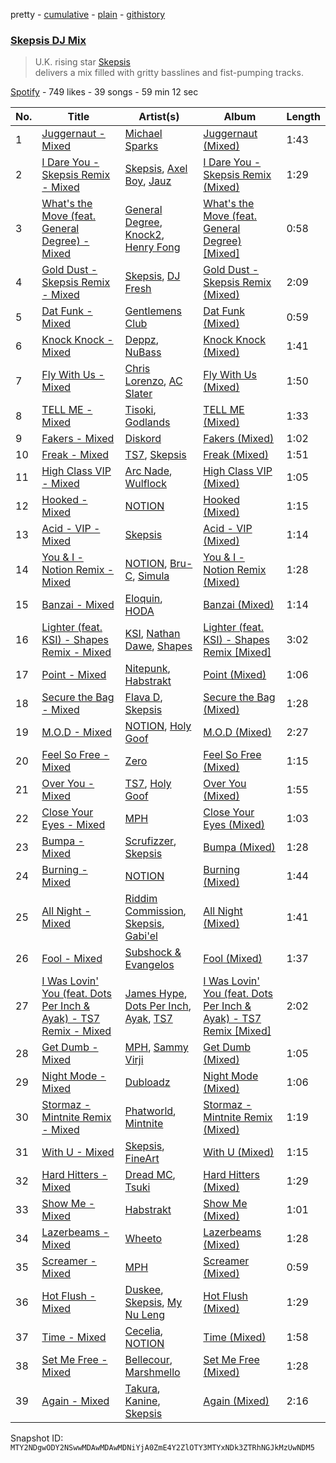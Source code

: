 pretty - [cumulative](/playlists/cumulative/37i9dQZF1DWU7mNH0ss71X.md) - [plain](/playlists/plain/37i9dQZF1DWU7mNH0ss71X) - [githistory](https://github.githistory.xyz/mackorone/spotify-playlist-archive/blob/main/playlists/plain/37i9dQZF1DWU7mNH0ss71X)

### [Skepsis DJ Mix](https://open.spotify.com/playlist/37i9dQZF1DWU7mNH0ss71X)

> U.K\. rising star <a href="spotify:artist:6DnQYUjtYusK9QJts9HqSC">Skepsis</a><br/> delivers a mix filled with gritty basslines and fist\-pumping tracks.

[Spotify](https://open.spotify.com/user/spotify) - 749 likes - 39 songs - 59 min 12 sec

| No. | Title | Artist(s) | Album | Length |
|---|---|---|---|---|
| 1 | [Juggernaut \- Mixed](https://open.spotify.com/track/6z79qMltFPMlahFA3A0FIa) | [Michael Sparks](https://open.spotify.com/artist/1zuQZzeqzzlwUKVMYHvA87) | [Juggernaut \(Mixed\)](https://open.spotify.com/album/6aPmpQlYhYAMoEyfjs2cp0) | 1:43 |
| 2 | [I Dare You \- Skepsis Remix \- Mixed](https://open.spotify.com/track/10WUxH9Dz5i8XAsSiUrtj8) | [Skepsis](https://open.spotify.com/artist/6DnQYUjtYusK9QJts9HqSC), [Axel Boy](https://open.spotify.com/artist/4DabGEOrvBxxta0YlaaJpJ), [Jauz](https://open.spotify.com/artist/5ttgIeUVka6FLyi00Uu5h8) | [I Dare You \- Skepsis Remix \(Mixed\)](https://open.spotify.com/album/7sH0vsWwT01Fhs6haXb8HM) | 1:29 |
| 3 | [What's the Move \(feat\. General Degree\) \- Mixed](https://open.spotify.com/track/4Mrvf5MZa29agwNQLIsqzs) | [General Degree](https://open.spotify.com/artist/0CwVuGmnkIBc5uitBWkplO), [Knock2](https://open.spotify.com/artist/6mmSS7itNWKbapgG2eZbIg), [Henry Fong](https://open.spotify.com/artist/3nALc9PyUfe6CO3EY9bNhH) | [What's the Move \(feat\. General Degree\) \[Mixed\]](https://open.spotify.com/album/6KvvAaZ9vhs6ib33DvxkC1) | 0:58 |
| 4 | [Gold Dust \- Skepsis Remix \- Mixed](https://open.spotify.com/track/4KccmgNw4KkdtoWK5iSqnW) | [Skepsis](https://open.spotify.com/artist/6DnQYUjtYusK9QJts9HqSC), [DJ Fresh](https://open.spotify.com/artist/6r20qOqY7qDWI0PPTxVMlC) | [Gold Dust \- Skepsis Remix \(Mixed\)](https://open.spotify.com/album/6de6N29eYh55ci4Fax5wg4) | 2:09 |
| 5 | [Dat Funk \- Mixed](https://open.spotify.com/track/4Nf4I57msbH76Qe0o66iMj) | [Gentlemens Club](https://open.spotify.com/artist/58MEqEE2029jp6KTWTt1hO) | [Dat Funk \(Mixed\)](https://open.spotify.com/album/1oL1ObA1vEAzknv8PtZsQE) | 0:59 |
| 6 | [Knock Knock \- Mixed](https://open.spotify.com/track/6Btrx9JxGfKd2Nl3q4PWeE) | [Deppz](https://open.spotify.com/artist/7jhS9dwK214Tp1KgEVfyd2), [NuBass](https://open.spotify.com/artist/5Nd61ppMOQbbtF1HV13kBO) | [Knock Knock \(Mixed\)](https://open.spotify.com/album/7LV3bKp23cFM4md2GmZQ1m) | 1:41 |
| 7 | [Fly With Us \- Mixed](https://open.spotify.com/track/2veqvGps1j49K0GMdCilgP) | [Chris Lorenzo](https://open.spotify.com/artist/7tm9Tuc70geXOOyKhtZHIj), [AC Slater](https://open.spotify.com/artist/6EqFMCnVGBRNmwPlk2f3Uc) | [Fly With Us \(Mixed\)](https://open.spotify.com/album/752Y1StjD041LVXUEEDTcQ) | 1:50 |
| 8 | [TELL ME \- Mixed](https://open.spotify.com/track/5pyDKx0CiBDUOeSwD7rExx) | [Tisoki](https://open.spotify.com/artist/0XW7mqhbaQnRtHmwfAVg64), [Godlands](https://open.spotify.com/artist/2BW6zD5lzOxdEFWrgsHMq8) | [TELL ME \(Mixed\)](https://open.spotify.com/album/6Y1nvOpOZunyiq6YSX20HZ) | 1:33 |
| 9 | [Fakers \- Mixed](https://open.spotify.com/track/6NZry6T0ByXcjsFSJXnhEO) | [Diskord](https://open.spotify.com/artist/3o8BMojuQONFOJ0cJ0qOEc) | [Fakers \(Mixed\)](https://open.spotify.com/album/3tlcO17w79mo5U9mRnZK2K) | 1:02 |
| 10 | [Freak \- Mixed](https://open.spotify.com/track/5AHhs1tfcIr4Yq3pGY9c5I) | [TS7](https://open.spotify.com/artist/4EV6hgVc6KD0SFOIJJLFki), [Skepsis](https://open.spotify.com/artist/6DnQYUjtYusK9QJts9HqSC) | [Freak \(Mixed\)](https://open.spotify.com/album/3niAmp8RA2ow4oCz2osYCE) | 1:51 |
| 11 | [High Class VIP \- Mixed](https://open.spotify.com/track/7CXZPR1kORgYeSHbPMLoJ6) | [Arc Nade](https://open.spotify.com/artist/57dmsH0BOHyhumBwhL2zqL), [Wulflock](https://open.spotify.com/artist/0CUcadD1x41grLqlH1iubO) | [High Class VIP \(Mixed\)](https://open.spotify.com/album/5mwmJRAdmENzn7dKDeTnGV) | 1:05 |
| 12 | [Hooked \- Mixed](https://open.spotify.com/track/2GPpNr79eBj8weB8jkaOKM) | [NOTION](https://open.spotify.com/artist/1uRVM0wBdtyEuU582EeKJM) | [Hooked \(Mixed\)](https://open.spotify.com/album/2cOerOyCmmmA6JaU5ePNN5) | 1:15 |
| 13 | [Acid \- VIP \- Mixed](https://open.spotify.com/track/5Q2pTyNfTRtqlN3jRXap3E) | [Skepsis](https://open.spotify.com/artist/6DnQYUjtYusK9QJts9HqSC) | [Acid \- VIP \(Mixed\)](https://open.spotify.com/album/4NhbjexDYBBzHhGp7ujSgC) | 1:14 |
| 14 | [You & I \- Notion Remix \- Mixed](https://open.spotify.com/track/5a9iQBYTllSbYkhTmHjnVp) | [NOTION](https://open.spotify.com/artist/1uRVM0wBdtyEuU582EeKJM), [Bru\-C](https://open.spotify.com/artist/7GDrXlpRrdG29o4n0pNR5D), [Simula](https://open.spotify.com/artist/2KCmoJZgpL6hNFdT4l9PTl) | [You & I \- Notion Remix \(Mixed\)](https://open.spotify.com/album/0VPAYD6ETE5Dr9aAlP7Wf6) | 1:28 |
| 15 | [Banzai \- Mixed](https://open.spotify.com/track/4tUbQZYsrh5dsZjVmOogdE) | [Eloquin](https://open.spotify.com/artist/6tRzzi6vUGERNBRbOkaOa1), [HODA](https://open.spotify.com/artist/6947jU93LuBHWx7OLAh9gx) | [Banzai \(Mixed\)](https://open.spotify.com/album/5dghbmhBQ6IAaqh5pzN93Q) | 1:14 |
| 16 | [Lighter \(feat\. KSI\) \- Shapes Remix \- Mixed](https://open.spotify.com/track/34fUxyPvrztsL1juIDipDI) | [KSI](https://open.spotify.com/artist/1nzgtKYFckznkcVMR3Gg4z), [Nathan Dawe](https://open.spotify.com/artist/2gduEC76ry33RVurAvT05p), [Shapes](https://open.spotify.com/artist/1bZ8OZoO6E3KRtXQrYVNaw) | [Lighter \(feat\. KSI\) \- Shapes Remix \[Mixed\]](https://open.spotify.com/album/3iSgQXz5pIZ04pW9cSsstA) | 3:02 |
| 17 | [Point \- Mixed](https://open.spotify.com/track/5beBbkRTZOnyvBuEoLPVI5) | [Nitepunk](https://open.spotify.com/artist/6iPbI11utXY9CVhX6SPXEg), [Habstrakt](https://open.spotify.com/artist/1YYJxpOXYk1z1WtqdeLMkn) | [Point \(Mixed\)](https://open.spotify.com/album/66cAQS8NL49Z8SOHHLs0G6) | 1:06 |
| 18 | [Secure the Bag \- Mixed](https://open.spotify.com/track/69KrRNUxQPGEdQLaXGPS4h) | [Flava D](https://open.spotify.com/artist/682SntJ7VKoFfssPfDAmDZ), [Skepsis](https://open.spotify.com/artist/6DnQYUjtYusK9QJts9HqSC) | [Secure the Bag \(Mixed\)](https://open.spotify.com/album/0UJyXHtE58lbDIAmFGTWRq) | 1:28 |
| 19 | [M.O.D \- Mixed](https://open.spotify.com/track/22e2rfxrHhbkICOKVaMO9G) | [NOTION](https://open.spotify.com/artist/1uRVM0wBdtyEuU582EeKJM), [Holy Goof](https://open.spotify.com/artist/2gNmFyBanPG1slh2pHnCtU) | [M.O.D \(Mixed\)](https://open.spotify.com/album/7xOKbHe4efJPsykIuZwoJB) | 2:27 |
| 20 | [Feel So Free \- Mixed](https://open.spotify.com/track/7A5dPJZIQij9sfoBkWAo08) | [Zero](https://open.spotify.com/artist/6ocDQwCTkVro3cmejcF1DH) | [Feel So Free \(Mixed\)](https://open.spotify.com/album/09Z0c5SDiN5atH1VrphNRN) | 1:15 |
| 21 | [Over You \- Mixed](https://open.spotify.com/track/2XWYFznXlU4eqYKWBnPoNg) | [TS7](https://open.spotify.com/artist/4EV6hgVc6KD0SFOIJJLFki), [Holy Goof](https://open.spotify.com/artist/2gNmFyBanPG1slh2pHnCtU) | [Over You \(Mixed\)](https://open.spotify.com/album/3gyH7UOaYA1Y7XQ0nDoicd) | 1:55 |
| 22 | [Close Your Eyes \- Mixed](https://open.spotify.com/track/1sAFW1YSqi0onRokalR6ov) | [MPH](https://open.spotify.com/artist/62SCu33InHVq97VaWw3eof) | [Close Your Eyes \(Mixed\)](https://open.spotify.com/album/2KcG99C8pLqebP7QnBB5kv) | 1:03 |
| 23 | [Bumpa \- Mixed](https://open.spotify.com/track/1JlnCIF5zMWOJGQgkD84Jw) | [Scrufizzer](https://open.spotify.com/artist/3JmGsgVoGUN1Ro1jLfi7k1), [Skepsis](https://open.spotify.com/artist/6DnQYUjtYusK9QJts9HqSC) | [Bumpa \(Mixed\)](https://open.spotify.com/album/4keXV2mZ1hlHR13SRnPJFN) | 1:28 |
| 24 | [Burning \- Mixed](https://open.spotify.com/track/29vfpxOxuTzMQlKsD2xiKp) | [NOTION](https://open.spotify.com/artist/1uRVM0wBdtyEuU582EeKJM) | [Burning \(Mixed\)](https://open.spotify.com/album/2hygmDYe3kgQWXDJSLFRES) | 1:44 |
| 25 | [All Night \- Mixed](https://open.spotify.com/track/6R3SM1XqZpL3HEoPUeDd3h) | [Riddim Commission](https://open.spotify.com/artist/6VEfh7l6OPJYzIO8vRsqo9), [Skepsis](https://open.spotify.com/artist/6DnQYUjtYusK9QJts9HqSC), [Gabi'el](https://open.spotify.com/artist/6fhN6RXbIZ26S3gfebpNYN) | [All Night \(Mixed\)](https://open.spotify.com/album/0fAh3w27Cs6LF9iZPC9djO) | 1:41 |
| 26 | [Fool \- Mixed](https://open.spotify.com/track/7aL8oBhb5hgsSiOwPwlF2D) | [Subshock & Evangelos](https://open.spotify.com/artist/2zmc5GOSrIaronLdKaqluH) | [Fool \(Mixed\)](https://open.spotify.com/album/7tAvz2952AlFj0GQbrSz0f) | 1:37 |
| 27 | [I Was Lovin' You \(feat\. Dots Per Inch & Ayak\) \- TS7 Remix \- Mixed](https://open.spotify.com/track/58gmIqK2fkjOWtl67NQ9UO) | [James Hype](https://open.spotify.com/artist/43BxCL6t4c73BQnIJtry5v), [Dots Per Inch](https://open.spotify.com/artist/20BQJA9TcJiWM3AWbMY7wl), [Ayak](https://open.spotify.com/artist/47NAtOqGZrJ5PHt0a0sZlP), [TS7](https://open.spotify.com/artist/4EV6hgVc6KD0SFOIJJLFki) | [I Was Lovin' You \(feat\. Dots Per Inch & Ayak\) \- TS7 Remix \[Mixed\]](https://open.spotify.com/album/5hMYaZFfNvZMelKySnTLEP) | 2:02 |
| 28 | [Get Dumb \- Mixed](https://open.spotify.com/track/1e8WAwL8auG3e49wVD1twc) | [MPH](https://open.spotify.com/artist/62SCu33InHVq97VaWw3eof), [Sammy Virji](https://open.spotify.com/artist/1GuqTQbuixFHD6eBkFwVcb) | [Get Dumb \(Mixed\)](https://open.spotify.com/album/2c3QmVevm6bnjfNw4AsALO) | 1:05 |
| 29 | [Night Mode \- Mixed](https://open.spotify.com/track/7g9Ccu9D2KApU96ZbnQgOw) | [Dubloadz](https://open.spotify.com/artist/4akLvvJyLbJxlbpSXHTLvT) | [Night Mode \(Mixed\)](https://open.spotify.com/album/5Lnx2wIUPZ1EpFwOzXHSGK) | 1:06 |
| 30 | [Stormaz \- Mintnite Remix \- Mixed](https://open.spotify.com/track/5xdFIPnYKTT9v3VnVRwtXW) | [Phatworld](https://open.spotify.com/artist/5rBIR1y90WuRA7A83OWOfi), [Mintnite](https://open.spotify.com/artist/2dVSvPGXXJBWKlG82Ov2r6) | [Stormaz \- Mintnite Remix \(Mixed\)](https://open.spotify.com/album/7f7TgghWc1RVTVi6A45npF) | 1:19 |
| 31 | [With U \- Mixed](https://open.spotify.com/track/1Z6Xf3TJhUwKt4HPAQAGmC) | [Skepsis](https://open.spotify.com/artist/6DnQYUjtYusK9QJts9HqSC), [FineArt](https://open.spotify.com/artist/4rpDgbKcQ6a8rT7mk60a7o) | [With U \(Mixed\)](https://open.spotify.com/album/0pI4f4qn3tqlmtDDbLKwkC) | 1:15 |
| 32 | [Hard Hitters \- Mixed](https://open.spotify.com/track/5c20HXCDGHvowMQ8mMqxZa) | [Dread MC](https://open.spotify.com/artist/2U5JmM5bTJuARrzQYnDAKn), [Tsuki](https://open.spotify.com/artist/2yJbiseBZFvrCK5GueLnk7) | [Hard Hitters \(Mixed\)](https://open.spotify.com/album/6ktBKpr6rI3dDFtpiNghMV) | 1:29 |
| 33 | [Show Me \- Mixed](https://open.spotify.com/track/5gyxiLgdIq2j5ZA1geduRf) | [Habstrakt](https://open.spotify.com/artist/1YYJxpOXYk1z1WtqdeLMkn) | [Show Me \(Mixed\)](https://open.spotify.com/album/19B8YfQDH3Z5E8xVUZjpRV) | 1:01 |
| 34 | [Lazerbeams \- Mixed](https://open.spotify.com/track/7uyWoV5STKYsezhRf7yydK) | [Wheeto](https://open.spotify.com/artist/5YZNr5ukMm2xAT7Y4LbTl2) | [Lazerbeams \(Mixed\)](https://open.spotify.com/album/0n3VXQkKU7Hz5O4rYsh4Bd) | 1:28 |
| 35 | [Screamer \- Mixed](https://open.spotify.com/track/4VHjgoeKUVcqfe4iKOQTWh) | [MPH](https://open.spotify.com/artist/62SCu33InHVq97VaWw3eof) | [Screamer \(Mixed\)](https://open.spotify.com/album/5sCsNbQ7L3yBk0j1CHRwOI) | 0:59 |
| 36 | [Hot Flush \- Mixed](https://open.spotify.com/track/7fu3rRXpxVNznDy4Vhlj04) | [Duskee](https://open.spotify.com/artist/3f2xeagPNM6X9FktDTIudH), [Skepsis](https://open.spotify.com/artist/6DnQYUjtYusK9QJts9HqSC), [My Nu Leng](https://open.spotify.com/artist/2rChxbkkh2U5ZrPuShKmTZ) | [Hot Flush \(Mixed\)](https://open.spotify.com/album/2N3PUTtSJZJbrtDOJ7gqR7) | 1:29 |
| 37 | [Time \- Mixed](https://open.spotify.com/track/4wGOAD955UfmhHSwsG91Hw) | [Cecelia](https://open.spotify.com/artist/6LtDEad7bRcRxBKQoiFAlI), [NOTION](https://open.spotify.com/artist/1uRVM0wBdtyEuU582EeKJM) | [Time \(Mixed\)](https://open.spotify.com/album/7v7wb12Jpx8kY5GykdfCqP) | 1:58 |
| 38 | [Set Me Free \- Mixed](https://open.spotify.com/track/4V4iEwKwTxF8GNhRTuBVyX) | [Bellecour](https://open.spotify.com/artist/1PiNBMw3iIaG021gWeidUY), [Marshmello](https://open.spotify.com/artist/64KEffDW9EtZ1y2vBYgq8T) | [Set Me Free \(Mixed\)](https://open.spotify.com/album/6JUlt3xXqRjEjE2EikuYth) | 1:28 |
| 39 | [Again \- Mixed](https://open.spotify.com/track/1LrL4N1Gfy5PzVmv8z90Yv) | [Takura](https://open.spotify.com/artist/5h7nWgcp5DTynhz4iaq0Ri), [Kanine](https://open.spotify.com/artist/1KiNUGL3r0GgyLwqYCY1yV), [Skepsis](https://open.spotify.com/artist/6DnQYUjtYusK9QJts9HqSC) | [Again \(Mixed\)](https://open.spotify.com/album/5AG8FGk0kfE0EHF3re7Eb2) | 2:16 |

Snapshot ID: `MTY2NDgwODY2NSwwMDAwMDAwMDNiYjA0ZmE4Y2ZlOTY3MTYxNDk3ZTRhNGJkMzUwNDM5`
